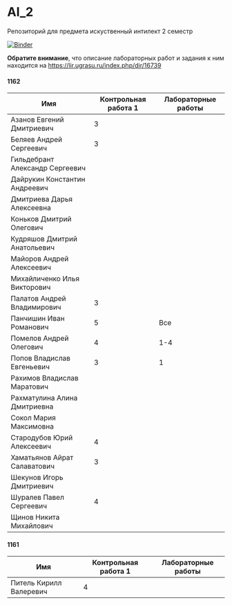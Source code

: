 # AI_2
Репозиторий для предмета искуственный интилект 2 семестр

[![Binder](https://mybinder.org/badge.svg)](https://mybinder.org/v2/gh/pyro-bot/AI_2/master)

 **Обратите внимание**, что описание лабораторных работ и задания к ним находится на https://lir.ugrasu.ru/index.php/dir/16739

 #### 1162
 |Имя|Контрольная работа 1|Лабораторные работы|
 |---|--------------------|-------------------|
 |Азанов Евгений Дмитриевич|3||
 |Беляев Андрей Сергеевич|3|
 |Гильдебрант Александр Сергеевич|
 |Дайрукин Константин Андреевич|
 |Дмитриева Дарья Алексеевна|
 |Коньков Дмитрий Олегович|||
 |Кудряшов Дмитрий Анатольевич|
 |Майоров Андрей Алексеевич|||
 |Михайличенко Илья Викторович|
 |Палатов Андрей Владимирович|3|
 |Панчишин Иван Романович|5|Все|
 |Помелов Андрей Олегович|4|1-4|
 |Попов Владислав Евгеньевич|3|1|
 |Рахимов Владислав Маратович|
 |Рахматулина Алина Дмитриевна|
 |Сокол Мария Максимовна|
 |Стародубов Юрий Алексеевич|4|
 |Хаматьянов Айрат Салаватович|3|
 |Шекунов Игорь Дмитриевич|
 |Шуралев Павел Сергеевич|4||
 |Щинов Никита Михайлович|
 
 #### 1161
 |Имя|Контрольная работа 1|Лабораторные работы|
 |---|--------------------|-------------------|
 |Питель Кирилл Валеревич|4||



